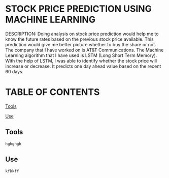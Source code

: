 # STOCK PRICE PREDICTION USING MACHINE LEARNING


DESCRIPTION:
Doing analysis on stock price prediction would help me to know the future rates based on the previous stock price available. This prediction would give me better picture whether to buy the share or not. The company that I have worked on is AT&T Communications. The Machine Learning algorithm that I have used is LSTM (Long Short Term Memory). With the help of LSTM, I was able to identify whether the stock price will increase or decrease. It predicts one day ahead value based on the recent 60 days.

# TABLE OF CONTENTS
   [Tools](#tools)
   
   [Use](#use)
    
 ## Tools
    hghghgh
    
 ## Use
    kfkkff
    

